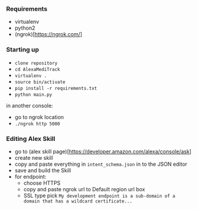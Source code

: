 ### Requirements

- virtualenv
- python2
- (ngrok)[https://ngrok.com/]

### Starting up

- `clone repository`
- `cd AlexaMediTrack`
- `virtualenv .`
- `source bin/activate`
- `pip install -r requirements.txt`
- `python main.py`

in another console:

- go to ngrok location
- `./ngrok http 5000`


### Editing Alex Skill

- go to (alex skill page)[https://developer.amazon.com/alexa/console/ask]
- create new skill
- copy and paste everything in `intent_schema.json` in to the JSON editor
- save and build the Skill
- for endpoint:
  - choose HTTPS
  - copy and paste ngrok url to Default region url box
  - SSL type pick `My development endpoint is a sub-domain of a domain that has a wildcard certificate...`

